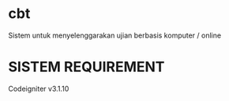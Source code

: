 # cbt
Sistem untuk menyelenggarakan ujian berbasis komputer / online

# SISTEM REQUIREMENT
Codeigniter v3.1.10

